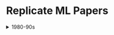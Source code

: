 # Replicate ML Papers

<details>
  <summary>1980-90s</summary>
  Backpropagation applied to handwritten Zip code recognition. (1989). MIT Press Journals & Magazine | IEEE Xplore. https://ieeexplore.ieee.org/document/6795724


</details>
